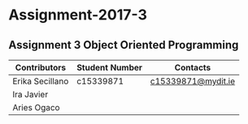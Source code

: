 # Assignment-2017-3

## Assignment 3 Object Oriented Programming

| Contributors | Student Number | Contacts|
| ------|------|------|
| Erika Secillano | c15339871 | c15339871@mydit.ie|
|Ira Javier | | |
|Aries Ogaco| | |



